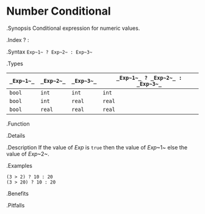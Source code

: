 # Number Conditional

.Synopsis
Conditional expression for numeric values.

.Index
? :

.Syntax
`Exp~1~ ? Exp~2~ : Exp~3~`

.Types


| `_Exp~1~_`   | `_Exp~2~_`  |  `_Exp~3~_` | `_Exp~1~_ ? _Exp~2~_ : _Exp~3~_`   |
| --- | --- | --- | --- |
|  `bool`     | `int`      |  `int`     | `int`                           |
|  `bool`     | `int`      |  `real`    | `real`                          |
|  `bool`     | `real`     |  `real`    | `real`                          |


.Function

.Details

.Description
If the value of _Exp_ is `true` then the value of _Exp_~1~ else the value of _Exp_~2~.

.Examples
```rascal-shell
(3 > 2) ? 10 : 20
(3 > 20) ? 10 : 20
```

.Benefits

.Pitfalls

